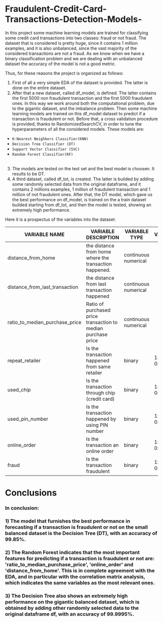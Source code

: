 # Fraudulent-Credit-Card-Transactions-Detection-Models-
In this project some machine learning models are trained for classifying some credit card transactions into two classes: fraud or not fraud. The dataset that is considered is pretty huge, since it contains 1 million examples, and it is also unbalanced, since the vast majority of the considered transactions are not a fraud. As we know when we have a binary classification problem and we are dealing with an unbalanced dataset the accuracy of the model is not a good metric.

Thus, for these reasons the project is organized as follows: <br>

1. First of all a very simple EDA of the dataset is provided. The latter is done on the entire dataset. <br>
2. After that a new dataset, called df_model, is defined. The latter contains the first 5000 non fraudulent transaction and the first 5000 fraudulent ones. In this way we work around both the computational problem, due to the gigantic dataset, and the imbalance problem. Then some machine learning models are trained on this df_model dataset to predict if a transaction is fraudulent or not. Before that, a cross validation procedure is provided, thanks to RandomizedSearchCV, in order to tune the hyperparameters of all the considered models. These models are: <br>
* `K-Nearest Neighbors Classifier(KNN)` <br>
* `Decision Tree Classifier (DT)` <br>
* `Support Vector Classifier (SVC)` <br>
* `Random Forest Classifier(RF)`<br><br> 
3. The models are tested on the test set and the best model is choosen. It results to be DT. 
4. A third dataset, called df_tot, is created. The latter is builded by adding some randomly selected data from the original dataframe, and it contains 2 millions examples, 1 million of fraudulent transaction and 1 million of not fraudulent ones. After that, the DT model, which gave us the best performance on df_model, is trained on the a train dataset builded starting from df_tot, and then the model is tested, showing an extremely high performance.  

Here it is a prospectus of the variables into the dataset:

|   VARIABLE NAME 	|   VARIABLE DESCRIPTION	|   VARIABLE TYPE	| VALUES  	|
|---	|---	|---	|---	|
|  distance_from_home 	|   the distance from home where the transaction happened.	|   continuous numerical	|   	|
|   distance_from_last_transaction	|   the distance from last transaction happened	|   continuous numerical	|   	|
|   ratio_to_median_purchase_price	|   Ratio of purchased price transaction to median purchase price	|  continuous numerical 	|   	|
|   repeat_retailer		|  Is the transaction happened from same retailer 	|  binary	|  1: yes <br> 0: no|
|   used_chip		|   Is the transaction through chip (credit card)	|   binary	|   1: yes <br> 0: no|
|   used_pin_number	|    Is the transaction happened by using PIN number	|   binary	| 1: yes <br> 0: no  	|
|   online_order		|   Is the transaction an online order	|   binary	|   1: yes <br> 0: no	|
|  fraud 	|   Is the transaction fraudulent	|   binary	|   1: yes <br> 0: no	|

# Conclusions

### In conclusion:

### 1) The model that furnishes the best performance in forecasting if a transaction is fraudulent or not on the small balanced dataset is the Decision Tree (DT), with an accuracy of 99.85%. 

### 2) The Random Forest indicates that the most important features for predicting if a transaction is fraudulent or not are: 'ratio_to_median_purchase_price', 'online_order' and 'distance_from_home'. This is in complete agreement with the EDA, and in particular with the correlation matrix analysis, which indicates the same variables as the most relevant ones.

### 3) The Decision Tree also shows an extremely high performance on the gigantic balanced dataset, which is obtained by adding other randomly selected data to the original dataframe df, with an accuracy of 99.9995%.
